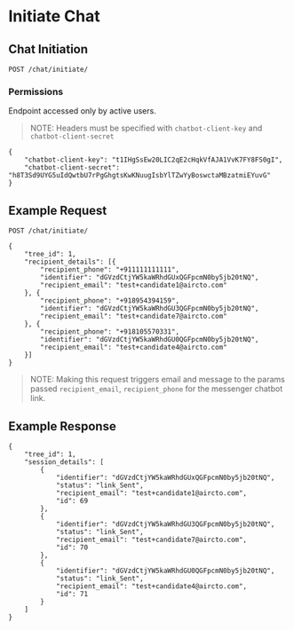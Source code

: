 # Initiate Chat

## Chat Initiation

```
POST /chat/initiate/
```

### Permissions
Endpoint accessed only by active users.
>NOTE: Headers must be specified with `chatbot-client-key` and `chatbot-client-secret`

```
{
	"chatbot-client-key": "t1IHgSsEw20LIC2qE2cHqkVfAJA1VvK7FY8FS0gI",
	"chatbot-client-secret": "h8T3Sd9UYG5uIdQwtbU7rPgGhgtsKwKNuugIsbYlTZwYyBoswctaMBzatmiEYuvG"
}
```


## Example Request

```
POST /chat/initiate/

{
    "tree_id": 1,
    "recipient_details": [{
        "recipient_phone": "+911111111111",
        "identifier": "dGVzdCtjYW5kaWRhdGUxQGFpcmN0by5jb20tNQ",
        "recipient_email": "test+candidate1@aircto.com"
    }, {
        "recipient_phone": "+918954394159",
        "identifier": "dGVzdCtjYW5kaWRhdGU3QGFpcmN0by5jb20tNQ",
        "recipient_email": "test+candidate7@aircto.com"
    }, {
        "recipient_phone": "+918105570331",
        "identifier": "dGVzdCtjYW5kaWRhdGU0QGFpcmN0by5jb20tNQ",
        "recipient_email": "test+candidate4@aircto.com"
    }]
}
```
>NOTE: Making this request triggers email and message to the params passed `recipient_email`, `recipient_phone` for the messenger chatbot link.

## Example Response

```
{
    "tree_id": 1,
    "session_details": [
        {
            "identifier": "dGVzdCtjYW5kaWRhdGUxQGFpcmN0by5jb20tNQ",
            "status": "link_Sent",
            "recipient_email": "test+candidate1@aircto.com",
            "id": 69
        },
        {
            "identifier": "dGVzdCtjYW5kaWRhdGU3QGFpcmN0by5jb20tNQ",
            "status": "link_Sent",
            "recipient_email": "test+candidate7@aircto.com",
            "id": 70
        },
        {
            "identifier": "dGVzdCtjYW5kaWRhdGU0QGFpcmN0by5jb20tNQ",
            "status": "link_Sent",
            "recipient_email": "test+candidate4@aircto.com",
            "id": 71
        }
    ]
}
```